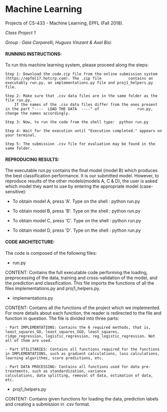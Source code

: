 # Machine Learning
Projects of CS-433 - Machine Learning, EPFL (Fall 2018).

_Class Project 1_

_Group : Gaia Carparelli, Hugues Vinzant & Axel Bisi_


#### RUNNING INSTRUCTIONS:

To run this machine learning system, please proceed along the steps:

	Step 1: Download the code.zip file from the online submission system (https://epfml17.hotcrp.com). The .zip file 	        contains an executably run.py, an implementations.py file and proj1_helpers.py file.
	
	Step 2: Make sure that .csv data files are in the same folder as the file run.py. 
		If the names of the .csv data files differ from the ones present in the part "----  LOAD THE DATA  ----" of 	    	    run.py, change the names accordingly.

	Step 3: Now, to run the code from the shell type:  python run.py 

	Step 4: Wait for the execution until "Execution completed." appears on your terminal.
	
	Step 5: The submission .csv file for evaluation may be found in the same folder.


#### REPRODUCING RESULTS:

The executable run.py contains the final model (model B) which produces the best classification performance. It is our submitted model. However, to reproduce results of the other models(models A, C & D), the user is asked which model they want to use by entering the appropriate model (case-sensitive):

- To obtain model A, press 'A'. 
Type on the shell : python run.py

- To obtain model B, press 'B'. 
Type on the shell : python run.py

- To obtain model C, press 'C'. 
Type on the shell : python run.py

- To obtain model D, press 'D'. 
Type on the shell : python run.py

#### CODE ARCHITECTURE:

The code is composed of the following files:

 - run.py
 
 CONTENT: Contains the full executable code performing the loading, preprocessing of the data, training and cross-validation of the model, and the prediction and classification. This file imports the functions of all the files implementations.py and proj1_helpers.py. 

 - implementations.py
 
 CONTENT: Contains all the functions of the project which we implemented. For more details about each function, the reader is redirected to the file and function in question. The file is divided into three parts:
 
 	- Part IMPLEMENTATIONS: Contains the 6 required methods, that is, least_squares_GD, least_squares_SGD, least_squares, 				  ridge_regression, logistic_regression, reg_logistic_regression. Not all of them are used.
	
	- Part UTILITARIES: Contains all functions required for the functions in IMPLEMENTATIONS, such as gradient calculations, loss calculations, learning algorithms, score predictions, etc.  
	
	- Part DATA PROCESSING: Contains all functions used for data pre-treatments, such as standardization, variance 				      calculations, data splitting, removal of data, estimation of data, etc.
	
	
- proj1_helpers.py

CONTENT: Contains given functions for loading the data, prediction labels and creating a submission in .csv format.



